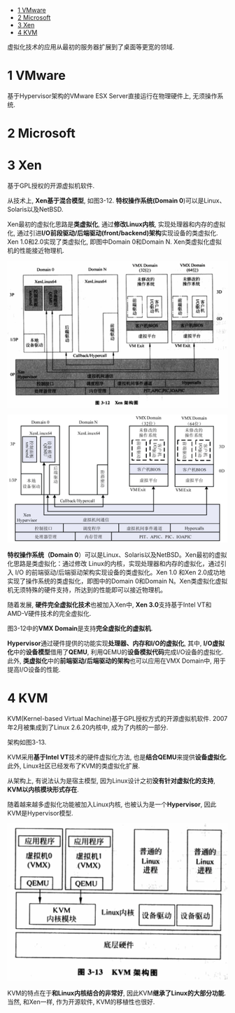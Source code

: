 
<!-- @import "[TOC]" {cmd="toc" depthFrom=1 depthTo=6 orderedList=false} -->

<!-- code_chunk_output -->

- [ 1 VMware](#1-vmware)
- [ 2 Microsoft](#2-microsoft)
- [ 3 Xen](#3-xen)
- [ 4 KVM](#4-kvm)

<!-- /code_chunk_output -->

虚拟化技术的应用从最初的服务器扩展到了桌面等更宽的领域.

# 1 VMware

基于Hypervisor架构的VMware ESX Server直接运行在物理硬件上, 无须操作系统. 

# 2 Microsoft

# 3 Xen

基于GPL授权的开源虚拟机软件.

从技术上, **Xen基于混合模型**, 如图3\-12. **特权操作系统(Domain 0**)可以是Linux、Solaris以及NetBSD. 

Xen最初的虚拟化思路是**类虚拟化**, 通过**修改Linux内核**, 实现处理器和内存的虚拟化, 通过引进**I/O前段驱动/后端驱动(front/backend)架构**实现设备的类虚拟化. Xen 1.0和2.0实现了类虚拟化, 即图中Domain 0和Domain N. Xen类虚拟化虚拟机的性能接近物理机.

![config](./images/13.png)

![](./images/2019-07-03-13-53-09.png)

**特权操作系统（Domain 0**）可以是Linux、Solaris以及NetBSD。Xen最初的虚拟化思路是类虚拟化：通过修改 Linux的内核，实现处理器和内存的虚拟化，通过引入 I/O 的前端驱动/后端驱动架构实现设备的类虚拟化。Xen 1.0 和Xen 2.0成功地实现了操作系统的类虚拟化，即图中的Domain 0和Domain N。Xen类虚拟化虚拟机无须特殊的硬件支持，所达到的性能即可以接近物理机。

随着发展, **硬件完全虚拟化技术**也被加入Xen中, **Xen 3.0**支持基于Intel VT和AMD\-V硬件技术的完全虚拟化. 

图3\-12中的**VMX Domain**是支持**完全虚拟化的虚拟机**. 

**Hypervisor**通过硬件提供的功能实现**处理器、内存和I/O的虚拟化**, 其中, **I/O虚拟化**中的**设备模型**借用了**QEMU**, 利用QEMU的**设备模拟代码**完成I/O设备的虚拟化. 此外, **类虚拟化**中的**前端驱动/后端驱动的架构**也可以应用在VMX Domain中, 用于提高I/O设备的性能.

# 4 KVM

KVM(Kernel\-based Virtual Machine)基于GPL授权方式的开源虚拟机软件. 2007年2月被集成到了Linux 2.6.20内核中, 成为了内核的一部分.

架构如图3\-13. 

KVM采用**基于Intel VT**技术的硬件虚拟化方法, 也是**结合QEMU**来提供**设备虚拟化**. 此外, Linux社区已经发布了KVM的类虚拟化扩展. 

从架构上, 有说法认为是宿主模型, 因为Linux设计之初**没有针对虚拟化的支持**, **KVM以内核模块形式存在**. 

随着越来越多虚拟化功能被加入Linux内核, 也被认为是一个**Hypervisor**, 因此KVM是Hypervisor模型.

![config](./images/14.png)

KVM的特点在于**和Linux内核结合的非常好**, 因此KVM**继承了Linux的大部分功能**. 当然, 和Xen一样, 作为开源软件, KVM的移植性也很好.